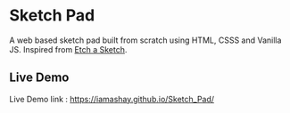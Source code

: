 # Sketch Pad

A web based sketch pad built from scratch using HTML, CSSS and Vanilla JS. Inspired from [Etch a Sketch](https://en.wikipedia.org/wiki/Etch_A_Sketch).


## Live Demo

Live Demo link : https://iamashay.github.io/Sketch_Pad/
